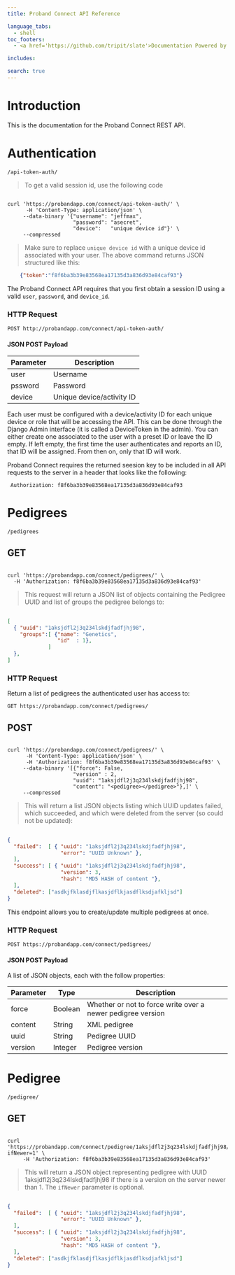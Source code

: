 ```yaml
---
title: Proband Connect API Reference

language_tabs:
  - shell
toc_footers:
  - <a href='https://github.com/tripit/slate'>Documentation Powered by Slate</a>

includes:

search: true
---
```


# Introduction

This is the documentation for the Proband Connect REST API.

# Authentication

`/api-token-auth/`

> To get a valid session id, use the following code

```shell

curl 'https://probandapp.com/connect/api-token-auth/' \
      -H 'Content-Type: application/json' \
     --data-binary '{"username": "jeffmax",
                     "password": "asecret",
                     "device":   "unique device id"}' \
     --compressed

```

> Make sure to replace `unique device id` with a unique device id associated with your user.
> The above command returns JSON structured like this:

```json
    {"token":"f8f6ba3b39e83568ea17135d3a836d93e84caf93"}
```

The Proband Connect API requires that you first obtain a session ID using a valid `user`, `password`, and `device_id`. 

### HTTP Request

`POST http://probandapp.com/connect/api-token-auth/`

#### JSON POST Payload

Parameter  | Description
---------  | -----------
user       | Username
pssword    | Password
device     | Unique device/activity ID

<aside class="notice">
 Each user must be configured with a device/activity ID for each unique device or role that will be accessing the API. This can be done through the Django Admin interface (it is called a DeviceToken in the admin). You can either create one associated to the user with a preset ID or leave the ID empty. If left empty, the first time the user authenticates and reports an ID, that ID will be assigned. From then on, only that ID will work.
</aside>

Proband Connect requires the returned seesion key to be included in all API requests to the server in a header that looks like the following:

     Authorization: f8f6ba3b39e83568ea17135d3a836d93e84caf93

# Pedigrees

`/pedigrees`

## GET

```shell

curl 'https://probandapp.com/connect/pedigrees/' \
  -H 'Authorization: f8f6ba3b39e83568ea17135d3a836d93e84caf93'

```
> This request will return a JSON list of objects containing the Pedigree UUID and list of groups the pedigree belongs to:

```json
 
[ 
  { "uuid": "1aksjdfl2j3q234lskdjfadfjhj98", 
    "groups":[ {"name": "Genetics",
                "id"  : 1},
             ]
  },
]

```

### HTTP Request

Return a list of pedigrees the authenticated user has access to:

`GET https://probandapp.com/connect/pedigrees/`

## POST

```shell

curl 'https://probandapp.com/connect/pedigrees/' \
      -H 'Content-Type: application/json' \
      -H 'Authorization: f8f6ba3b39e83568ea17135d3a836d93e84caf93' \
     --data-binary '[{"force": False,
                     "version" : 2,
                     "uuid": "1aksjdfl2j3q234lskdjfadfjhj98",
                     "content": "<pedigree></pedigree>"},]' \
     --compressed

```
> This will return a list JSON objects listing which UUID updates failed, which succeeded, and which were deleted from the server (so could not be updated):

```json
 
{
  "failed":  [ { "uuid": "1aksjdfl2j3q234lskdjfadfjhj98", 
                 "error": "UUID Unknown" },
  ],
  "success": [ { "uuid": "1aksjdfl2j3q234lskdjfadfjhj98",
                 "version": 3,
                 "hash": "MD5 HASH of content "},
  ],
  "deleted": ["asdkjfklasdjflkasjdflkjasdflksdjafkljsd"]
}

```

This endpoint allows you to create/update multiple pedigrees at once.

### HTTP Request

`POST https://probandapp.com/connect/pedigrees/`

#### JSON POST Payload

A list of JSON objects, each with the follow properties:

Parameter | Type    | Description
--------- | ------  | -----
force     | Boolean | Whether or not to force write over a newer pedigree version
content   | String  | XML pedigree
uuid      | String  | Pedigree UUID
version   | Integer | Pedigree version


# Pedigree

`/pedigree/`

## GET

```shell

curl 'https://probandapp.com/connect/pedigree/1aksjdfl2j3q234lskdjfadfjhj98/?ifNewer=1' \
     -H 'Authorization: f8f6ba3b39e83568ea17135d3a836d93e84caf93' 
```
> This will return a JSON object representing pedigree with UUID 1aksjdfl2j3q234lskdjfadfjhj98 if there is a version on the server newer than 1. The `ifNewer` parameter is optional. 

```json
 
{
  "failed":  [ { "uuid": "1aksjdfl2j3q234lskdjfadfjhj98", 
                 "error": "UUID Unknown" },
  ],
  "success": [ { "uuid": "1aksjdfl2j3q234lskdjfadfjhj98",
                 "version": 3,
                 "hash": "MD5 HASH of content "},
  ],
  "deleted": ["asdkjfklasdjflkasjdflkjasdflksdjafkljsd"]
}

```